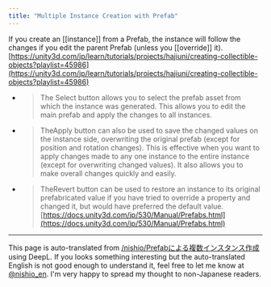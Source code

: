 ```yaml
---
title: "Multiple Instance Creation with Prefab"
---
```


If you create an [[instance]] from a Prefab, the instance will follow the changes if you edit the parent Prefab (unless you [[override]] it).
[https://unity3d.com/jp/learn/tutorials/projects/hajiuni/creating-collectible-objects?playlist=45986](https://unity3d.com/jp/learn/tutorials/projects/hajiuni/creating-collectible-objects?playlist=45986)

- > The Select button allows you to select the prefab asset from which the instance was generated. This allows you to edit the main prefab and apply the changes to all instances.
- > TheApply button can also be used to save the changed values on the instance side, overwriting the original prefab (except for position and rotation changes). This is effective when you want to apply changes made to any one instance to the entire instance (except for overwriting changed values). It also allows you to make overall changes quickly and easily.
- > TheRevert button can be used to restore an instance to its original prefabricated value if you have tried to override a property and changed it, but would have preferred the default value.
[https://docs.unity3d.com/jp/530/Manual/Prefabs.html](https://docs.unity3d.com/jp/530/Manual/Prefabs.html)
---
This page is auto-translated from [/nishio/Prefabによる複数インスタンス作成](https://scrapbox.io/nishio/Prefabによる複数インスタンス作成) using DeepL. If you looks something interesting but the auto-translated English is not good enough to understand it, feel free to let me know at [@nishio_en](https://twitter.com/nishio_en). I'm very happy to spread my thought to non-Japanese readers.